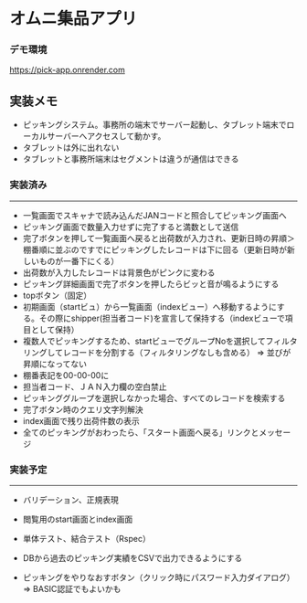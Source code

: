 # オムニ集品アプリ

### デモ環境
https://pick-app.onrender.com




## 実装メモ

* ピッキングシステム。事務所の端末でサーバー起動し、タブレット端末でローカルサーバーへアクセスして動かす。
* タブレットは外に出れない
* タブレットと事務所端末はセグメントは違うが通信はできる


### 実装済み
---

* 一覧画面でスキャナで読み込んだJANコードと照合してピッキング画面へ
* ピッキング画面で数量入力せずに完了すると満数として送信
* 完了ボタンを押して一覧画面へ戻ると出荷数が入力され、更新日時の昇順＞棚番順に並ぶのですでにピッキングしたレコードは下に回る（更新日時が新しいものが一番下にくる）
* 出荷数が入力したレコードは背景色がピンクに変わる
* ピッキング詳細画面で完了ボタンを押したらビッと音が鳴るようにする
* topボタン（固定）  
* 初期画面（startビュ）から一覧画面（indexビュー）へ移動するようにする。その際にshipper(担当者コード)を宣言して保持する（indexビューで項目として保持）
* 複数人でピッキングするため、startビューでグループNoを選択してフィルタリングしてレコードを分割する（フィルタリングなしも含める）   =>  並びが昇順になってない
* 棚番表記を00-00-00に
* 担当者コード、ＪＡＮ入力欄の空白禁止
* ピッキンググループを選択しなかった場合、すべてのレコードを検索する
* 完了ボタン時のクエリ文字列解決 
* index画面で残り出荷件数の表示
* 全てのピッキングがおわったら、「スタート画面へ戻る」リンクとメッセージ

### 実装予定
---

* バリデーション、正規表現

* 閲覧用のstart画面とindex画面

* 単体テスト、結合テスト（Rspec）

* DBから過去のピッキング実績をCSVで出力できるようにする

* ピッキングをやりなおすボタン（クリック時にパスワード入力ダイアログ）=> BASIC認証でもよいかも

